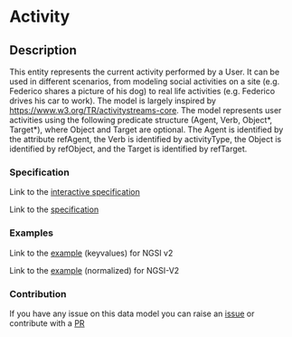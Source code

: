 # Activity

## Description 

This entity represents the current activity performed by a User. It can be used in different scenarios, from modeling social activities on a site (e.g. Federico shares a picture of his dog) to real life activities (e.g. Federico drives his car to work). The model is largely inspired by https://www.w3.org/TR/activitystreams-core.
The model represents user activities using the following predicate structure (Agent, Verb, Object*, Target*), where Object and Target are optional. The Agent is identified by the attribute refAgent, the Verb is identified by activityType, the Object is identified by refObject, and the Target is identified by refTarget.
### Specification

Link to the [interactive specification](https://swagger.lab.fiware.org/?url=https://smart-data-models.github.io/dataModel.User/Activity/swagger.yaml)

Link to the [specification](https://smart-data-models.github.io/dataModel.User/Activity/doc/spec.md)
### Examples

Link to the [example](https://smart-data-models.github.io/dataModel.User/Activity/examples/example.json) (keyvalues) for NGSI v2

Link to the [example](https://smart-data-models.github.io/dataModel.User/Activity/examples/example-normalized.json) (normalized) for NGSI-V2
### Contribution

 If you have any issue on this data model you can raise an [issue](https://github.com/smart-data-models/dataModel.User/issues)  or contribute with a [PR](https://github.com/smart-data-models/dataModel.User/pulls)